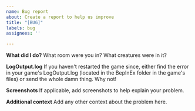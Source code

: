 ```yaml
---
name: Bug report
about: Create a report to help us improve
title: "[BUG]"
labels: bug
assignees: ''

---
```


**What did I do?**
What room were you in? What creatures were in it?

**LogOutput.log**
If you haven't restarted the game since, either find the error in your game's LogOutput.log (located in the BepInEx folder in the game's files) or send the whole damn thing. Why not!

**Screenshots**
If applicable, add screenshots to help explain your problem.

**Additional context**
Add any other context about the problem here.
